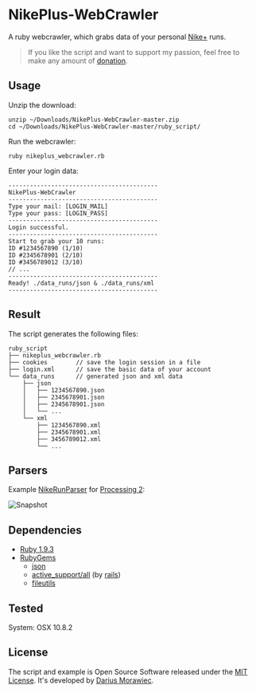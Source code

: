 # NikePlus-WebCrawler

A ruby webcrawler, which grabs data of your personal [Nike+](http://nikeplus.nike.com/plus/) runs.

> If you like the script and want to support my passion, feel free to make any amount of [donation](https://www.paypal.com/cgi-bin/webscr?cmd=_s-xclick&hosted_button_id=R38NLZUATHUJ6).

## Usage

Unzip the download:

```
unzip ~/Downloads/NikePlus-WebCrawler-master.zip
cd ~/Downloads/NikePlus-WebCrawler-master/ruby_script/
``` 

Run the webcrawler:

```
ruby nikeplus_webcrawler.rb
``` 

Enter your login data:

```
------------------------------------------
NikePlus-WebCrawler
------------------------------------------
Type your mail: [LOGIN_MAIL]
Type your pass: [LOGIN_PASS]
------------------------------------------
Login successful.
------------------------------------------
Start to grab your 10 runs:
ID #1234567890 (1/10)
ID #2345678901 (2/10)
ID #3456789012 (3/10)
// ...
------------------------------------------
Ready! ./data_runs/json & ./data_runs/xml
------------------------------------------
```

## Result

The script generates the following files:

```
ruby_script
├── nikeplus_webcrawler.rb
├── cookies        // save the login session in a file
├── login.xml      // save the basic data of your account
└── data_runs      // generated json and xml data
    ├── json
    │   ├── 1234567890.json
    │   ├── 2345678901.json
    │   ├── 2345678901.json
    │   └── ...
    └── xml
        ├── 1234567890.xml
        ├── 2345678901.xml
        ├── 3456789012.xml
        └── ...
```

## Parsers

Example [NikeRunParser](https://github.com/voidplus/NikePlus-WebCrawler/tree/master/examples_of_parsers/processing_2_sketch/NikeRunParser) for [Processing 2](http://processing.org/):

![Snapshot](https://raw.github.com/voidplus/NikePlus-WebCrawler/master/examples_of_parsers/processing_2_sketch/NikeRunParser/snapshot.png)

## Dependencies
* [Ruby 1.9.3](http://www.ruby-lang.org/)
* [RubyGems](http://rubygems.org/)
	* [json](https://rubygems.org/gems/json)
	* [active_support/all](https://rubygems.org/gems/active_support) (by [rails](http://rubyonrails.org/))
	* [fileutils](https://rubygems.org/gems/fileutils)

## Tested
System: OSX 10.8.2

## License

The script and example is Open Source Software released under the [MIT License](https://raw.github.com/voidplus/NikePlus-WebCrawler/master/MIT-LICENSE.txt). It's developed by [Darius Morawiec](http://voidplus.de).